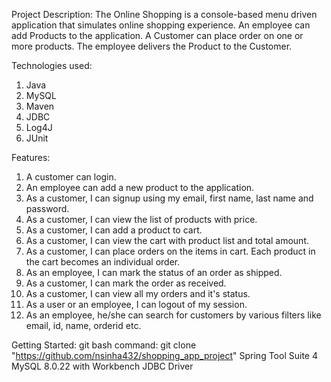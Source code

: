 Project Description:
   The Online Shopping is a console-based menu driven application that simulates online shopping experience.
   An employee can add Products to the application. A Customer can place order on one or more products. The employee delivers the Product to the Customer.
  
Technologies used:
   1. Java
   2. MySQL
   3. Maven
   4. JDBC
   5. Log4J
   6. JUnit
   
Features:
  1. A customer can login.
  2. An employee can add a new product to the application.
  3. As a customer, I can signup using my email, first name, last name and password.
  4. As a customer, I can view the list of products with price.
  5. As a customer, I can add a product to cart.
  6. As a customer, I can view the cart with product list and total amount.
  7. As a customer, I can place orders on the items in cart. Each product in the cart becomes an individual order.
  8. As an employee, I can mark the status of an order as shipped.
  9. As a customer, I can mark the order as received.
  10. As a customer, I can view all my orders and it's status.
  11. As a user or an employee, I can logout of my session.
  12. As an employee, he/she can search for customers by various filters like email, id, name, orderid etc.
  
Getting Started:
  git bash command: git clone "https://github.com/nsinha432/shopping_app_project"
  Spring Tool Suite 4
  MySQL 8.0.22 with Workbench
  JDBC Driver
  
